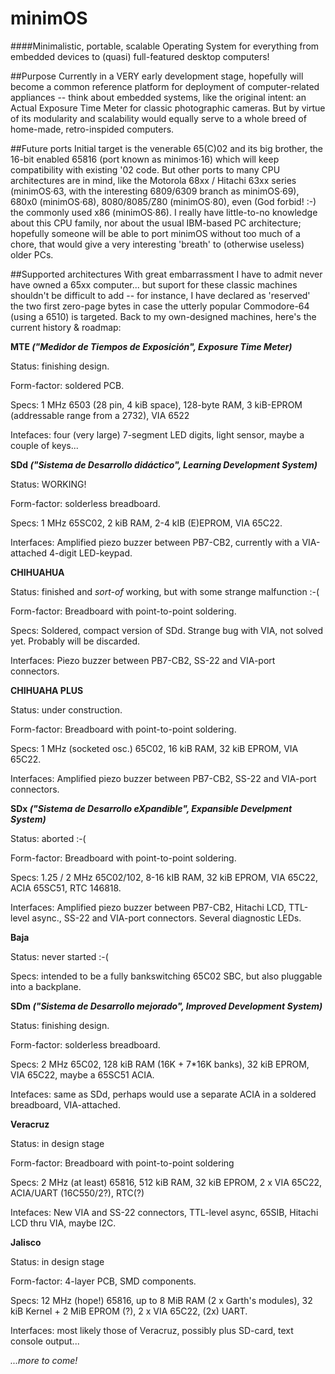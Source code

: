 # minimOS

####Minimalistic, portable, scalable Operating System for everything from embedded devices to (quasi) full-featured desktop computers!

##Purpose
Currently in a VERY early development stage, hopefully will become a common reference platform for deployment of computer-related appliances -- think about embedded systems, like the original intent: an Actual Exposure Time Meter for classic photographic cameras. But by virtue of its modularity and scalability would equally serve to a whole breed of home-made, retro-inspided computers.

##Future ports
Initial target is the venerable 65(C)02 and its big brother, the 16-bit enabled 65816 (port known as minimos·16) which will keep compatibility with existing '02 code. But other ports to many CPU architectures are in mind, like the Motorola 68xx / Hitachi 63xx series (minimOS·63, with the interesting 6809/6309 branch as minimOS·69), 680x0 (minimOS·68), 8080/8085/Z80 (minimOS·80), even (God forbid! :-) the commonly used x86 (minimOS·86). I really have little-to-no knowledge about this CPU family, nor about the usual IBM-based PC architecture; hopefully someone will be able to port minimOS without too much of a chore, that would give a very interesting 'breath' to (otherwise useless) older PCs.

##Supported architectures
With great embarrassment I have to admit never have owned a 65xx computer... but suport for these classic machines shouldn't be difficult to add -- for instance, I have declared as 'reserved' the two first zero-page bytes in case the utterly popular Commodore-64 (using a 6510) is targeted. Back to my own-designed machines, here's the current history & roadmap:

**MTE _("Medidor de Tiempos de Exposición", Exposure Time Meter)_**

Status: finishing design.

Form-factor: soldered PCB.

Specs: 1 MHz 6503 (28 pin, 4 kiB space), 128-byte RAM, 3 kiB-EPROM (addressable range from a 2732), VIA 6522

Intefaces: four (very large) 7-segment LED digits, light sensor, maybe a couple of keys...



**SDd _("Sistema de Desarrollo didáctico", Learning Development System)_**

Status: WORKING!

Form-factor: solderless breadboard.

Specs: 1 MHz 65SC02, 2 kiB RAM, 2-4 kIB (E)EPROM, VIA 65C22.

Interfaces: Amplified piezo buzzer between PB7-CB2, currently with a VIA-attached 4-digit LED-keypad.



**CHIHUAHUA**

Status: finished and _sort-of_ working, but with some strange malfunction :-(

Form-factor: Breadboard with point-to-point soldering.

Specs: Soldered, compact version of SDd. Strange bug with VIA, not solved yet. Probably will be discarded.

Interfaces: Piezo buzzer between PB7-CB2, SS-22 and VIA-port connectors.


**CHIHUAHA PLUS**

Status: under construction.

Form-factor: Breadboard with point-to-point soldering.

Specs: 1 MHz (socketed osc.) 65C02, 16 kiB RAM, 32 kiB EPROM, VIA 65C22.

Interfaces: Amplified piezo buzzer between PB7-CB2, SS-22 and VIA-port connectors.




**SDx _("Sistema de Desarrollo eXpandible", Expansible Develpment System)_**

Status: aborted :-(

Form-factor: Breadboard with point-to-point soldering.

Specs: 1.25 / 2 MHz 65C02/102, 8-16 kIB RAM, 32 kiB EPROM, VIA 65C22, ACIA 65SC51, RTC 146818.

Interfaces: Amplified piezo buzzer between PB7-CB2, Hitachi LCD, TTL-level async., SS-22 and VIA-port connectors. Several diagnostic LEDs.


**Baja**

Status: never started :-(

Specs: intended to be a fully bankswitching 65C02 SBC, but also pluggable into a backplane.



**SDm _("Sistema de Desarrollo mejorado", Improved Development System)_**

Status: finishing design.

Form-factor: solderless breadboard.

Specs: 2 MHz 65C02, 128 kiB RAM (16K + 7*16K banks), 32 kiB EPROM, VIA 65C22, maybe a 65SC51 ACIA.

Intefaces: same as SDd, perhaps would use a separate ACIA in a soldered breadboard, VIA-attached.



**Veracruz**

Status: in design stage

Form-factor: Breadboard with point-to-point soldering

Specs: 2 MHz (at least) 65816, 512 kiB RAM, 32 kiB EPROM, 2 x VIA 65C22, ACIA/UART (16C550/2?), RTC(?)

Intefaces: New VIA and SS-22 connectors, TTL-level async, 65SIB, Hitachi LCD thru VIA, maybe I2C.



**Jalisco**

Status: in design stage

Form-factor: 4-layer PCB, SMD components.

Specs: 12 MHz (hope!) 65816, up to 8 MiB RAM (2 x Garth's modules), 32 kiB Kernel + 2 MiB EPROM (?), 2 x VIA 65C22, (2x) UART.

Interfaces: most likely those of Veracruz, possibly plus SD-card, text console output...

*...more to come!*
